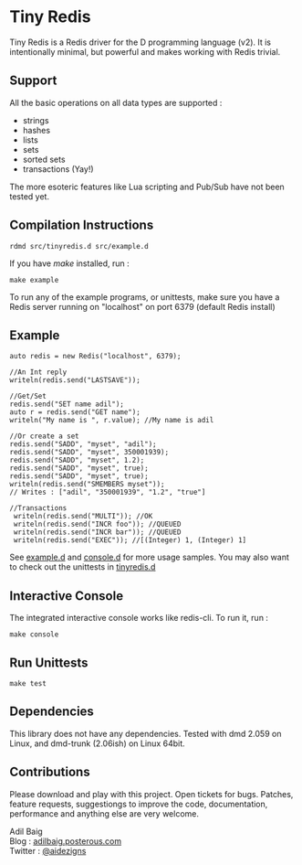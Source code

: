 Tiny Redis
==========
Tiny Redis is a Redis driver for the D programming language (v2). It is intentionally minimal, but powerful and makes working with Redis trivial.

## Support
All the basic operations on all data types are supported :
- strings
- hashes
- lists
- sets
- sorted sets
- transactions (Yay!) 

The more esoteric features like Lua scripting and Pub/Sub have not been tested yet.

## Compilation Instructions

	rdmd src/tinyredis.d src/example.d

If you have *make* installed, run :

	make example
	
To run any of the example programs, or unittests, make sure you have a Redis server running on "localhost" on port 6379 (default Redis install)

## Example
	auto redis = new Redis("localhost", 6379);
    
    //An Int reply
    writeln(redis.send("LASTSAVE"));
    
    //Get/Set
    redis.send("SET name adil");
    auto r = redis.send("GET name");
    writeln("My name is ", r.value); //My name is adil
   
    //Or create a set
    redis.send("SADD", "myset", "adil");
    redis.send("SADD", "myset", 350001939);
    redis.send("SADD", "myset", 1.2);
    redis.send("SADD", "myset", true);
    redis.send("SADD", "myset", true);
    writeln(redis.send("SMEMBERS myset"));
    // Writes : ["adil", "350001939", "1.2", "true"]
    
    //Transactions
     writeln(redis.send("MULTI")); //OK
     writeln(redis.send("INCR foo")); //QUEUED
     writeln(redis.send("INCR bar")); //QUEUED
     writeln(redis.send("EXEC")); //[(Integer) 1, (Integer) 1] 

See [example.d](https://github.com/adilbaig/Tiny-Redis/blob/master/src/example.d) and [console.d](https://github.com/adilbaig/Tiny-Redis/blob/master/src/console.d) for more usage samples. You may also want to check out the unittests in [tinyredis.d](https://github.com/adilbaig/Tiny-Redis/blob/master/src/tinyredis.d#L220) 

## Interactive Console
The integrated interactive console works like redis-cli. To run it, run :

	make console

## Run Unittests

	make test

## Dependencies
This library does not have any dependencies. Tested with dmd 2.059 on Linux, and dmd-trunk (2.06ish) on Linux 64bit.  

## Contributions
Please download and play with this project. Open tickets for bugs. Patches, feature requests, suggestiongs to improve the code, documentation, performance and anything else are very welcome.

Adil Baig
<br />Blog : [adilbaig.posterous.com](http://adilbaig.posterous.com)
<br />Twitter : [@aidezigns](http://twitter.com/aidezigns)
